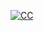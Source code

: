 [![CC](https://img.shields.io/badge/license-CC--BY--4.0-black)](https://creativecommons.org/licenses/by/4.0/)
